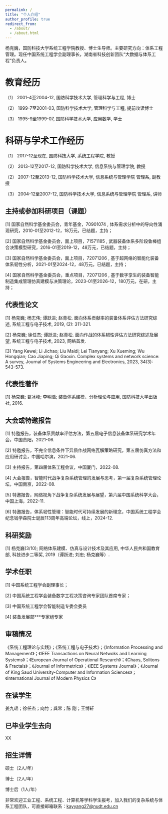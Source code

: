 ```yaml
---
permalink: /
title: "个人介绍"
author_profile: true
redirect_from: 
  - /about/
  - /about.html
---
```


杨克巍，国防科技大学系统工程学院教授、博士生导师。主要研究方向：体系工程管理。现任中国系统工程学会副理事长，湖南省科技创新团队“大数据与体系工程”负责人。

教育经历
======
（1） 2001-4至2004-12, 国防科学技术大学, 管理科学与工程, 博士

（2） 1999-7至2001-03, 国防科学技术大学, 管理科学与工程, 提前攻读博士

（3） 1995-9至1999-07, 国防科学技术大学, 应用数学, 学士

科研与学术工作经历
======

（1） 2017-12至现在, 国防科技大学, 系统工程学院, 教授

（2） 2013-12至2017-12, 国防科学技术大学, 信息系统与管理学院, 教授

（2） 2007-12至2013-12, 国防科学技术大学, 信息系统与管理学院 管理系, 副教授

（3） 2004-12至2007-12, 国防科学技术大学, 信息系统与管理学院 管理系, 讲师


主持或参加科研项目（课题）
------

[1] 国家自然科学基金委员会，青年基金，70901074 , 体系需求分析中的导向性涌现研究，2010-01至2012-12，18万元，已结题，主持；

[2] 国家自然科学基金委员会，面上项目，71571185 , 武器装备体系多阶段鲁棒组合决策模型研究，2016-01至2019-12，48万元，已结题，主持；

[3] 国家自然科学基金委员会，面上项目，72071206 , 基于超网络的智能化装备体系韧性分析，2021-01至2024-12，48万元，已结题，主持；

[4] 国家自然科学基金委员会，重点项目，72071206 , 基于数字孪生的装备智能制造集成管理仿真建模与决策理论，2023-01至2026-12，180万元，在研，主持；


代表性论文
------
[1] 杨克巍; 杨志伟; 谭跃进; 赵青松. 面向体系贡献率的装备体系评估方法研究综述, 系统工程与电子技术, 2019, (2): 311-321.

[2] 杨克巍; 徐任杰; 谭跃进; 赵青松. 面向作战的体系韧性评估方法研究综述及展望, 系统工程与电子技术, 2023, 网络首发.

[3] Yang Kewei; Li Jichao; Liu Maidi; Lei Tianyang; Xu Xueming; Wu Hongqian; Cao Jiaping; Qi Gaoxin. Complex systems and network science: A survey, Journal of Systems Engineering and Electronics, 2023, 34(3): 543-573.

代表性著作
------
[1] 杨克巍; 葛冰峰; 李明浩; 装备体系建模、分析理论与应用, 国防科技大学出版社, 2016.


大会或特邀报告
------
[1] 特邀报告，装备体系贡献率评估方法，第五届电子信息装备体系研究学术年会，中国贵阳，2021-06.

[2] 特邀报告，不完全信息条件下异质作战网络瓦解策略研究，第五届仿真方法和应用研讨会，中国哈尔滨，2021-06.

[3] 主持报告，第四届体系工程会议，中国厦门，2022-08.

[4] 大会报告，智能时代战争复杂系统管理的发展与思考，第一届复杂系统管理论坛，中国南京，2022-08.

[5] 特邀报告，网络视角下战争复杂系统发展与展望，第六届中国系统科学大会，中国上海，2022-11.

[6] 特邀报告，体系韧性管理：智能时代可持续发展的新理念，中国系统工程学会纪念钱学森院士诞辰113周年高端论坛，线上，2024-12.


科研奖励
------
[1] 杨克巍(3/10); 网络体系建模、仿真与设计技术及其应用, 中华人民共和国教育部, 科技进步二等奖, 2019（谭跃进; 刘忠; 杨克巍等）.


学术任职
------
[1] 中国系统工程学会副理事长；

[2] 中国系统工程学会装备数字工程决策咨询专家团队首席专家；

[3] 中国系统工程学会智能制造专委会委员

[4] 装备发展部***专家组专家


审稿情况
------
《系统工程理论与实践》；《系统工程与电子技术》；《Information Processing and Management》；《IEEE Transactions on Neural Netwoks and Learning Systems》；《European Journal of Operational Research》；《Chaos, Solitons & Fractals》；《Journal of Informetrics》；《IEEE Systems Journal》；《Journal of King Saud University-Computer and Information Sciences》；《International Journal of Modern Physics C》


在读学生
------
姜九瑶；徐任杰；向竹；龚常；陈  刚；王博轩


已毕业学生去向
------
XX


招生详情
------
硕士（2人/年）

博士（2人/年）

博士后（1人/年）

非常欢迎工业工程、系统工程、计算机等学科学生报考，加入我们的复杂系统与体系工程团队，可直接邮箱联系：kayyang27@nudt.edu.cn
